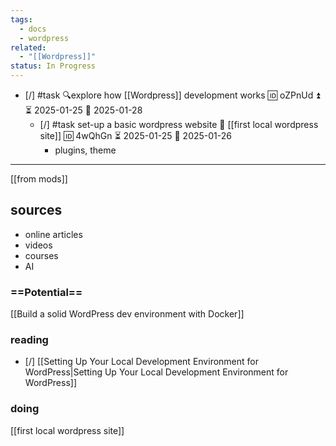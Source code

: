 ```yaml
---
tags:
  - docs
  - wordpress
related:
  - "[[Wordpress]]"
status: In Progress
---
```

- [/] #task 🔍explore how [[Wordpress]] development works 🆔 oZPnUd ⏫ ⏳ 2025-01-25 📅 2025-01-28
	- [/] #task set-up a basic wordpress website 🔼 [[first local wordpress site]] 🆔 4wQhGn ⏳ 2025-01-25 📅 2025-01-26
		- plugins, theme
---
[[from mods]]
## sources
- online articles
- videos
- courses
- AI
### ==Potential==

[[Build a solid WordPress dev environment with Docker]]

### reading

- [/] [[Setting Up Your Local Development Environment for WordPress|Setting Up Your Local Development Environment for WordPress]]

### doing

[[first local wordpress site]]
